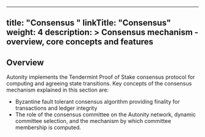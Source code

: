 
---
title: "Consensus "
linkTitle: "Consensus"
weight: 4
description: >
  Consensus mechanism - overview, core concepts and features
---

## Overview

Autonity implements the Tendermint Proof of Stake consensus protocol for computing and agreeing state transitions. Key concepts of the consensus mechanism explained in this section are:

- Byzantine fault tolerant consensus algorithm providing finality for transactions and ledger integrity
- The role of the consensus committee on the Autonity network, dynamic committee selection, and the mechanism by which committee membership is computed.
